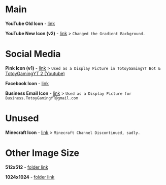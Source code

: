 # Main
**YouTube Old Icon** - [link](https://raw.githubusercontent.com/totoygamingyt/icon/main/assets/YouTubeV1.png)

**YouTube New Icon (v2)** - [link](https://raw.githubusercontent.com/totoygamingyt/icon/main/assets/YouTubeV2.png) > `Changed the Gradient Background.`
# Social Media
**Pink Icon (v1)** - [link](https://raw.githubusercontent.com/totoygamingyt/icon/main/assets/PinkV1.png) > `Used as a Display Picture in TotoyGamingYT Bot &` [TotoyGamingYT 2 (Youtube)](https://www.youtube.com/channel/UCL3yHxS21aBEiLVAvtt_G_w)

**Facebook Icon** - [link](https://raw.githubusercontent.com/totoygamingyt/icon/main/assets/Facebook.png) 

**Business Email Icon** - [link](https://raw.githubusercontent.com/totoygamingyt/icon/main/assets/BusinessEmail.png) > `Used as a Display Picture for Business.TotoyGamingYT@gmail.com`

# Unused
**Minecraft Icon** - [link](https://raw.githubusercontent.com/totoygamingyt/icon/main/assets/Minecraft.png) > `Minecraft Channel Discontinued, sadly.` 

# Other Image Size
**512x512** - [folder link](https://github.com/totoygamingyt/icon/tree/main/assets/512x512)

**1024x1024** - [folder link](https://github.com/totoygamingyt/icon/tree/main/assets/1024x1024)

